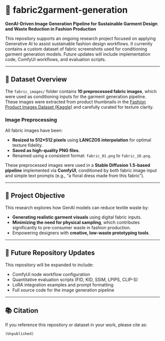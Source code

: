 # 👗 fabric2garment-generation

**GenAI-Driven Image Generation Pipeline for Sustainable Garment Design and Waste Reduction in Fashion Production**

This repository supports an ongoing research project focused on applying Generative AI to assist sustainable fashion design workflows. It currently contains a custom dataset of fabric screenshots used for conditioning garment generation models. Future updates will include implementation code, ComfyUI workflows, and evaluation scripts.

---

## 📁 Dataset Overview

The `fabric_images/` folder contains **10 preprocessed fabric images**, which were used as conditioning inputs for the garment generation pipeline. These images were extracted from product thumbnails in the [Fashion Product Images Dataset (Kaggle)](https://www.kaggle.com/datasets/paramaggarwal/fashion-product-images-dataset) and carefully curated for texture clarity.

### Image Preprocessing

All fabric images have been:
- **Resized to 512×512 pixels** using **LANCZOS interpolation** for optimal texture fidelity.
- **Saved as high-quality PNG files**.
- Renamed using a consistent format: `fabric_01.png` to `fabric_10.png`.

These preprocessed images were used in a **Stable Diffusion 1.5-based pipeline** implemented via **ComfyUI**, conditioned by both fabric image input and simple text prompts (e.g., “a floral dress made from this fabric”).

---

## 🎯 Project Objective

This research explores how GenAI models can reduce textile waste by:
- **Generating realistic garment visuals** using digital fabric inputs.
- **Minimizing the need for physical sampling**, which contributes significantly to pre-consumer waste in fashion production.
- Empowering designers with **creative, low-waste prototyping tools**.

---

## 🔮 Future Repository Updates

This repository will be expanded to include:
- ComfyUI node workflow configuration 
- Quantitative evaluation scripts (FID, KID, SSIM, LPIPS, CLIP-S)
- LoRA integration examples and prompt formatting
- Full source code for the image generation pipeline

---

## 📚 Citation

If you reference this repository or dataset in your work, please cite as:

```
(Unpublished)
```
